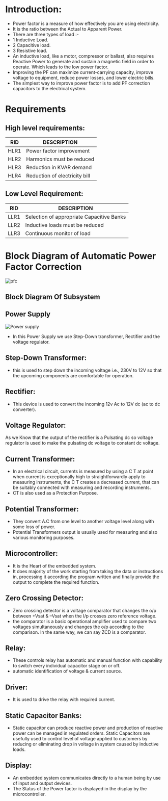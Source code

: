 # Introduction:

- Power factor is a measure of how effectively you are using electricity.
- It is the ratio between the Actual to Apparent Power.
- There are three types of load :-
- 1 Inductive Load.
- 2 Capacitive load.
- 3 Resistive load.
- An inductive load, like a motor, compressor or ballast, also requires Reactive Power to generate and sustain a magnetic field in order to operate. Which leads to the            low power factor.
- Improving the PF can maximize current-carrying capacity, improve voltage to equipment, reduce power losses, and lower electric bills.
- The simplest way to improve power factor is to add PF correction capacitors to the electrical system.

# Requirements

## High level requirements:

|RID	|DESCRIPTION |
|---- |----|
|HLR1	|Power factor improvement |
|HLR2	|Harmonics must be reduced |
|HLR3	|Reduction in KVAR demand |
|HLR4	|Reduction of electricity bill |

## Low Level Requirement:

|RID	|DESCRIPTION |
|---- |----|
|LLR1	|Selection of appropriate Capacitive Banks |
|LLR2	|Inductive loads must be reduced |
|LLR3	|Continuous monitor of  load |

# Block Diagram of Automatic Power Factor Correction

![pfc](https://user-images.githubusercontent.com/82751022/154841999-ff9c54fe-7b39-4453-9b0b-be28609ca92a.png)



## Block Diagram Of Subsystem

## Power Supply
![Power supply](https://user-images.githubusercontent.com/82751022/154840639-2294ade3-216f-461d-88f8-3651f7df7df1.png)

- In this Power Supply we use Step-Down transformer, Rectifier and the voltage regulator.
## Step-Down Transformer: 
  - this is used to step down the incoming voltage i.e., 230V to 12V so that the upcoming components are comfortable for operation.
## Rectifier: 
- This device is used to convert the incoming 12v Ac to 12V dc (ac to dc converter).
## Voltage Regulator: 
As we Know that the output of the rectifier is a Pulsating dc so voltage regulator is used to make the pulsating dc voltage to constant dc voltage.

## Current Transformer:
- In an electrical circuit, currents is measured by using a C T at point when current is exceptionally high to straightforwardly apply to measuring instruments, the C T creates a decreased current, that can be suitably connected with measuring and recording instruments.
- CT is also used as a Protection Purpose.

## Potential Transformer:
- They convert A.C from one level to another voltage level along with some loss of power.
- Potential Transformers output is usually used for measuring and also various monitoring purposes.




## Microcontroller:
- It is the Heart of the embedded system.
- It does majority of the work starting from taking the data or instructions in, processing it according the program written and finally provide the output to complete the required function.

## Zero Crossing Detector:
- Zero crossing detector is a voltage comparator that changes the o/p between +Vsat & –Vsat when the I/p crosses zero reference voltage.
- the comparator is a basic operational amplifier used to compare two voltages simultaneously and changes the o/p according to the comparison. In the same way, we can say ZCD is a comparator.

## Relay:
- These controls relay has automatic and manual function with capability to switch every individual capacitor stage on or off.
- automatic identification of voltage & current source.

## Driver: 
- It is used to drive the relay with required current.

## Static Capacitor Banks:
- Static capacitor can produce reactive power and production of reactive power can be managed in regulated orders. Static Capacitors are usefully used to control level of voltage applied to customers by reducing or eliminating drop in voltage in system caused by inductive loads.

## Display:
- An embedded system communicates directly to a human being by use of input and output devices.
- The Status of the Power factor is displayed in the display by the microcontroller.







